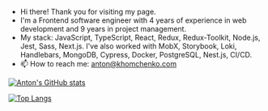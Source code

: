- Hi there! Thank you for visiting my page.
- I'm a Frontend software engineer with 4 years of experience in web development and 9 years in project management.
- My stack: JavaScript, TypeScript, React, Redux, Redux-Toolkit, Node.js, Jest, Sass, Next.js. I've also worked with MobX, Storybook, Loki, Handlebars, MongoDB, Cypress, Docker, PostgreSQL, Nest.js, CI/CD.
- 📫 How to reach me: anton@khomchenko.com


[![Anton's GitHub stats](https://github-readme-stats.vercel.app/api?username=khomch&show_icons=true&theme=transparent)](https://github.com/anuraghazra/github-readme-stats)



[![Top Langs](https://github-readme-stats.vercel.app/api/top-langs/?username=khomch&show_icons=true&theme=transparent)](https://github.com/anuraghazra/github-readme-stats)

<!---
khomch/khomch is a ✨ special ✨ repository because its `README.md` (this file) appears on your GitHub profile.
You can click the Preview link to take a look at your changes.
--->
